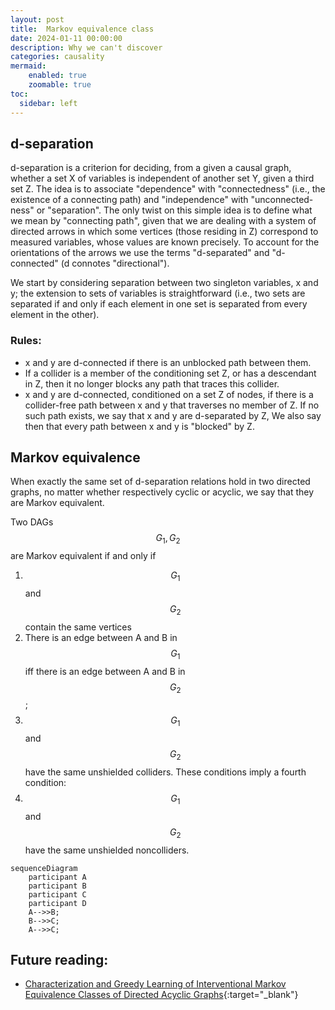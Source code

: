 ```yaml
---
layout: post
title:  Markov equivalence class
date: 2024-01-11 00:00:00
description: Why we can't discover 
categories: causality
mermaid:
    enabled: true
    zoomable: true
toc:
  sidebar: left
---
```


## d-separation
d-separation is a criterion for deciding, from a given a causal graph, whether a set X of variables is independent of another set Y, given a third set Z. The idea is to associate "dependence" with "connectedness" (i.e., the existence of a connecting path) and "independence" with "unconnected-ness" or "separation". The only twist on this simple idea is to define what we mean by "connecting path", given that we are dealing with a system of directed arrows in which some vertices (those residing in Z) correspond to measured variables, whose values are known precisely. To account for the orientations of the arrows we use the terms "d-separated" and "d-connected" (d connotes "directional").

We start by considering separation between two singleton variables, x and y; the extension to sets of variables is straightforward (i.e., two sets are separated if and only if each element in one set is separated from every element in the other).

### Rules:

- x and y are d-connected if there is an unblocked path between them.
- If a collider is a member of the conditioning set Z, or has a descendant in Z, then it no longer blocks any path that traces this collider.
- x and y are d-connected, conditioned on a set Z of nodes, if there is a collider-free path between x and y that traverses no member of Z. If no such path exists, we say that x and y are d-separated by Z, We also say then that every path between x and y is "blocked" by Z.

## Markov equivalence 
When exactly the same set of d-separation relations hold in two directed graphs, no matter whether respectively cyclic or acyclic, we say that they are Markov equivalent. 

Two DAGs $$G_1, G_2$$ are Markov equivalent if and only if
1. $$G_1$$ and $$G_2$$ contain the same vertices
2. There is an edge between A and B in $$G_1$$ iff there is an edge between A and B in $$G_2$$;
3. $$G_1$$ and $$G_2$$ have the same unshielded colliders.
These conditions imply a fourth condition:
4. $$G_1$$ and $$G_2$$ have the same unshielded noncolliders.

```mermaid
sequenceDiagram
    participant A
    participant B
    participant C
    participant D
    A-->>B;
    B-->>C;
    A-->>C;
```

## Future reading:

- [Characterization and Greedy Learning of Interventional Markov Equivalence Classes of Directed Acyclic Graphs](https://arxiv.org/pdf/1104.2808.pdf){:target="_blank"}


